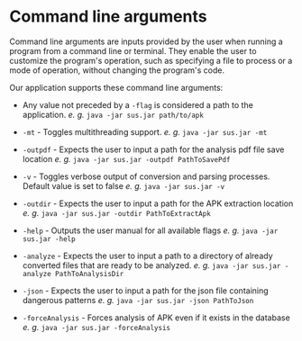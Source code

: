 # Command line arguments

Command line arguments are inputs provided by the user when running a program from a command line or terminal. They enable the user to customize the program's operation, such as specifying a file to process or a mode of operation, without changing the program's code.

Our application supports these command line arguments:

- Any value not preceded by a `-flag` is considered a path to the application.
  _e. g._ `java -jar sus.jar path/to/apk`

- `-mt` - Toggles multithreading support.
  _e. g._ `java -jar sus.jar -mt`

- `-outpdf` - Expects the user to input a path for the analysis pdf file save location
  _e. g._ `java -jar sus.jar -outpdf PathToSavePdf`

- `-v` - Toggles verbose output of conversion and parsing processes. Default value is set to false
  _e. g._ `java -jar sus.jar -v`
  
- `-outdir` - Expects the user to input a path for the APK extraction location
  _e. g._ `java -jar sus.jar -outdir PathToExtractApk`

- `-help` - Outputs the user manual for all available flags
  _e. g._ `java -jar sus.jar -help`

- `-analyze` - Expects the user to input a path to a directory of already converted files that are ready to be analyzed.
_e. g._ `java -jar sus.jar -analyze PathToAnalysisDir`

- `-json` - Expects the user to input a path for the json file containing dangerous patterns
  _e. g._  `java -jar sus.jar -json PathToJson`

- `-forceAnalysis` - Forces analysis of APK even if it exists in the database
  _e. g._  `java -jar sus.jar -forceAnalysis`
